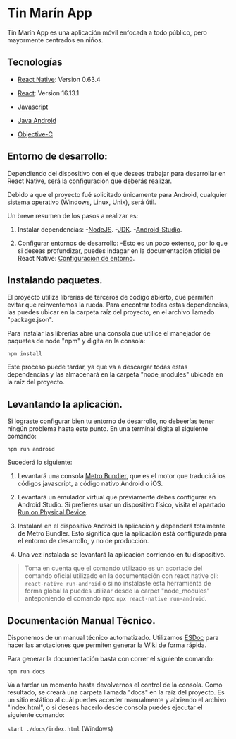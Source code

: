 # Tin Marín App

Tin Marín App es una aplicación móvil enfocada a todo público, pero mayormente centrados en niños.

## Tecnologías

- [React Native](https://reactnative.dev/): Version 0.63.4

- [React](https://reactjs.org/): Version 16.13.1

- [Javascript](https://www.javascript.com/)

- [Java Android](https://developer.android.com/)

- [Objective-C](https://developer.apple.com/library/archive/documentation/Cocoa/Conceptual/ProgrammingWithObjectiveC/Introduction/Introduction.html)

## Entorno de desarrollo:

Dependiendo del dispositivo con el que desees trabajar para desarrollar en React Native, será la configuración que deberás realizar.

Debido a que el proyecto fué solicitado únicamente para Android, cualquier sistema operativo (Windows, Linux, Unix), será útil.

Un breve resumen de los pasos a realizar es:

1. Instalar dependencias: -[NodeJS](https://nodejs.org/en/download/). -[JDK](https://www.oracle.com/java/technologies/javase/javase-jdk8-downloads.html). -[Android-Studio](https://developer.android.com/studio).

2. Configurar entornos de desarrollo:
   -Esto es un poco extenso, por lo que si deseas profundizar, puedes indagar en la documentación oficial de React Native: [Configuración de entorno](https://reactnative.dev/docs/environment-setup).

## Instalando paquetes.

El proyecto utiliza librerías de terceros de código abierto, que permiten evitar que reinventemos la rueda. Para encontrar todas estas dependencias, las puedes ubicar en la carpeta raíz del proyecto, en el archivo llamado "package.json".

Para instalar las librerías abre una consola que utilice el manejador de paquetes de node "npm" y digita en la consola:

`npm install`

Este proceso puede tardar, ya que va a descargar todas estas dependencias y las almacenará en la carpeta "node_modules" ubicada en la raíz del proyecto.

## Levantando la aplicación.

Si lograste configurar bien tu entorno de desarrollo, no debeerías tener ningún problema hasta este punto. En una terminal digita el siguiente comando:

`npm run android`

Sucederá lo siguiente:

1. Levantará una consola [Metro Bundler](https://reactnative.dev/docs/_getting-started-macos-ios#step-1-start-metro), que es el motor que traducirá los códigos javascript, a código nativo Android o iOS.

2. Levantará un emulador virtual que previamente debes configurar en Android Studio. Si prefieres usar un dispositivo físico, visita el apartado [Run on Physical Device](https://reactnative.dev/docs/_getting-started-windows-androidhttps://reactnative.dev/docs/_getting-started-windows-android).

3. Instalará en el dispositivo Android la aplicación y dependerá totalmente de Metro Bundler. Esto significa que la aplicación está configurada para el entorno de desarrollo, y no de producción.

4. Una vez instalada se levantará la aplicación corriendo en tu dispositivo.

> Toma en cuenta que el comando utilizado es un acortado del comando oficial utilizado en la documentación con react native cli: `react-native run-android` o si no instalaste esta herramienta de forma global la puedes utilizar desde la carpet "node_modules" anteponiendo el comando npx: `npx react-native run-android`.

## Documentación Manual Técnico.

Disponemos de un manual técnico automatizado. Utilizamos [ESDoc](https://esdoc.org/) para hacer las anotaciones que permiten generar la Wiki de forma rápida.

Para generar la documentación basta con correr el siguiente comando:

`npm run docs`

Va a tardar un momento hasta devolvernos el control de la consola. Como resultado, se creará una carpeta llamada "docs" en la raíz del proyecto. Es un sitio estático al cuál puedes acceder manualmente y abriendo el archivo "index.html", o si deseas hacerlo desde consola puedes ejecutar el siguiente comando:

`start ./docs/index.html` (Windows)
